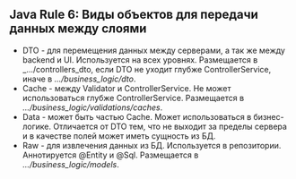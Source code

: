 ## Java Rule 6: Виды объектов для передачи данных между слоями

- DTO - для перемещения данных между серверами, а так же между backend и UI.
Используется на всех уровнях. Размещается в _.../controllers_dto, если DTO не уходит глубже ControllerService, иначе в _.../business_logic/dto_.
- Cache - между Validator и ControllerService. Не может использоваться глубже ControllerService. Размещается в _.../business_logic/validations/caches_.
- Data - может быть частью Cache. Может использоваться в бизнес-логике.
Отличается от DTO тем, что не выходит за пределы сервера и в качестве полей может иметь сущность из БД.
- Raw - для извлечения данных из БД. Используется в репозитории. Аннотируется @Entity и @Sql. Размещается в _.../business_logic/models_.
